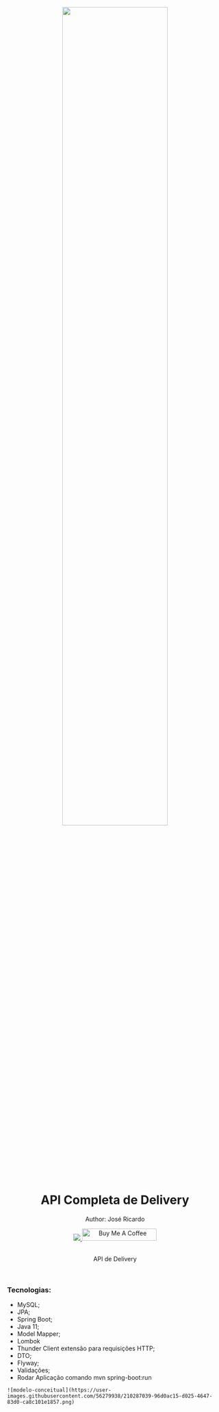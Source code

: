 <div align="center">
  <img src="https://www.clickpost.ai/hubfs/featured%20images/Updated%20blog%20banner%20images%20Mar%2022/Shipping-API-Integration-Tracking-for-eCommerce.webp" width="70%">
  <h1 style="border-bottom:none">API Completa de Delivery</h1>
  <p>Author: José Ricardo</p>
  
  
  <a href="https://www.linkedin.com/in/ze-ricardo/">
     <img src="https://img.shields.io/badge/LinkedIn-0077B5?style=for-the-badge&logo=linkedin&logoColor=white">
  </a>
    <a href="https://www.buymeacoffee.com/codeandmusic" target="_blank"><img src="https://cdn.buymeacoffee.com/buttons/default-orange.png" alt="Buy Me A Coffee" height="28" width="174"></a>
  
  <br>
  <br>
  <p>API de Delivery</p>
  <br>
  <div align="justify">  
    
  <h3>Tecnologias:</h3>
  
   + MySQL;
   + JPA;
   + Spring Boot;
   + Java 11;
   + Model Mapper;
   + Lombok
   + Thunder Client extensão para requisições HTTP;
   + DTO;
   + Flyway;
   + Validações;
   + Rodar Aplicação comando mvn spring-boot:run
   
   
    ![modelo-conceitual](https://user-images.githubusercontent.com/56279938/210287039-96d0ac15-d025-4647-83d0-ca8c101e1857.png)

  </div>
</div>
